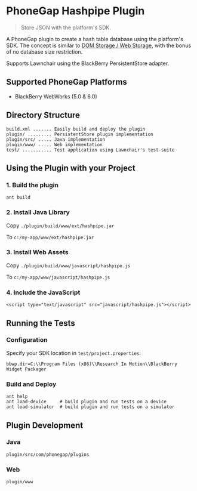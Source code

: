 PhoneGap Hashpipe Plugin
========================

> Store JSON with the platform's SDK.

A PhoneGap plugin to create a hash table database using the platform's SDK. The concept is similar to [DOM Storage / Web Storage](https://developer.mozilla.org/en/dom/storage), with the bonus of no database size restriction.

Supports Lawnchair using the BlackBerry PersistentStore adapter.

Supported PhoneGap Platforms
----------------------------

- BlackBerry WebWorks (5.0 & 6.0)

Directory Structure
-------------------

    build.xml ....... Easily build and deploy the plugin
    plugin/ ......... PersistentStore plugin implementation
    plugin/src/ ..... Java implementation
    plugin/www/ ..... Web implementation
    test/ ........... Test application using Lawnchair's test-suite

Using the Plugin with your Project
----------------------------------

### 1. Build the plugin

    ant build

### 2. Install Java Library

Copy `./plugin/build/www/ext/hashpipe.jar`

To `c:/my-app/www/ext/hashpipe.jar`

### 3. Install Web Assets

Copy `./plugin/build/www/javascript/hashpipe.js`

To `c:/my-app/www/javascript/hashpipe.js`

### 4. Include the JavaScript

    <script type="text/javascript" src="javascript/hashpipe.js"></script>

Running the Tests
-----------------

### Configuration

Specify your SDK location in `test/project.properties`:

    bbwp.dir=C:\\Program Files (x86)\\Research In Motion\\BlackBerry Widget Packager

### Build and Deploy

    ant help
    ant load-device     # build plugin and run tests on a device
    ant load-simulator  # build plugin and run tests on a simulator

Plugin Development
------------------

### Java

    plugin/src/com/phonegap/plugins

### Web

    plugin/www
